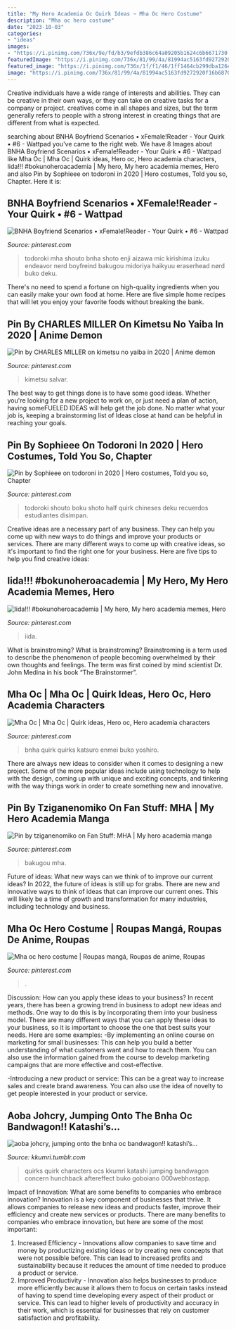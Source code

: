 ```yaml
---
title: "My Hero Academia Oc Quirk Ideas ~ Mha Oc Hero Costume"
description: "Mha oc hero costume"
date: "2023-10-03"
categories:
- "ideas"
images:
- "https://i.pinimg.com/736x/9e/fd/b3/9efdb386c64a09205b1624c6b6671730.jpg"
featuredImage: "https://i.pinimg.com/736x/81/99/4a/81994ac5163fd9272920f16b68704c52.jpg"
featured_image: "https://i.pinimg.com/736x/1f/f1/46/1ff1464cb299dba126eaec6fd5c5b684.jpg"
image: "https://i.pinimg.com/736x/81/99/4a/81994ac5163fd9272920f16b68704c52.jpg"
---
```



Creative individuals have a wide range of interests and abilities. They can be creative in their own ways, or they can take on creative tasks for a company or project. creatives come in all shapes and sizes, but the term generally refers to people with a strong interest in creating things that are different from what is expected.

	

		
searching about BNHA Boyfriend Scenarios • xFemale!Reader - Your Quirk • #6 - Wattpad you've came to the right web. We have 8 Images about BNHA Boyfriend Scenarios • xFemale!Reader - Your Quirk • #6 - Wattpad like Mha Oc | Mha Oc | Quirk ideas, Hero oc, Hero academia characters, Iida!!! #bokunoheroacademia | My hero, My hero academia memes, Hero and also Pin by Sophieee on todoroni in 2020 | Hero costumes, Told you so, Chapter. Here it is:
		
    
## BNHA Boyfriend Scenarios • XFemale!Reader - Your Quirk • #6 - Wattpad

<img loading=lazy src="https://i.pinimg.com/736x/1f/f1/46/1ff1464cb299dba126eaec6fd5c5b684.jpg" onerror="this.onerror=null;this.src='https://tse3.mm.bing.net/th?id=OIP.kDBW_b7g9_zdq5Bfgx1LqwHaQZ&amp;pid=15.1';" alt="BNHA Boyfriend Scenarios • xFemale!Reader - Your Quirk • #6 - Wattpad">

_Source: pinterest.com_

>todoroki mha shouto bnha shoto enji aizawa mic kirishima izuku endeavor nerd boyfreind bakugou midoriya haikyuu eraserhead nørd buko deku. 

	

There's no need to spend a fortune on high-quality ingredients when you can easily make your own food at home. Here are five simple home recipes that will let you enjoy your favorite foods without breaking the bank.

    
## Pin By CHARLES MILLER On Kimetsu No Yaiba In 2020 | Anime Demon

<img loading=lazy src="https://i.pinimg.com/736x/81/99/4a/81994ac5163fd9272920f16b68704c52.jpg" onerror="this.onerror=null;this.src='https://tse1.mm.bing.net/th?id=OIP.88naJuz71RecHnraB79Y0wHaEm&amp;pid=15.1';" alt="Pin by CHARLES MILLER on kimetsu no yaiba in 2020 | Anime demon">

_Source: pinterest.com_

>kimetsu salvar. 

	

The best way to get things done is to have some good ideas. Whether you're looking for a new project to work on, or just need a plan of action, having someFUELED IDEAS will help get the job done. No matter what your job is, keeping a brainstorming list of Ideas close at hand can be helpful in reaching your goals.

    
## Pin By Sophieee On Todoroni In 2020 | Hero Costumes, Told You So, Chapter

<img loading=lazy src="https://i.pinimg.com/736x/9e/fd/b3/9efdb386c64a09205b1624c6b6671730.jpg" onerror="this.onerror=null;this.src='https://tse4.mm.bing.net/th?id=OIP.CNYp0gMXV1IM185jwyDWdQHaMt&amp;pid=15.1';" alt="Pin by Sophieee on todoroni in 2020 | Hero costumes, Told you so, Chapter">

_Source: pinterest.com_

>todoroki shouto boku shoto half quirk chineses deku recuerdos estudiantes disimpan. 

	

Creative ideas are a necessary part of any business. They can help you come up with new ways to do things and improve your products or services. There are many different ways to come up with creative ideas, so it's important to find the right one for your business. Here are five tips to help you find creative ideas: 

    
## Iida!!! #bokunoheroacademia | My Hero, My Hero Academia Memes, Hero

<img loading=lazy src="https://i.pinimg.com/736x/a3/7e/c7/a37ec75ce414d8a1bfbaf2e1aed08d34.jpg" onerror="this.onerror=null;this.src='https://tse4.mm.bing.net/th?id=OIP.LIfq65mZ_46XPq4Ez_UbHAHaJ8&amp;pid=15.1';" alt="Iida!!! #bokunoheroacademia | My hero, My hero academia memes, Hero">

_Source: pinterest.com_

>iida. 

	

What is brainstroming?
What is brainstroming? Brainstroming is a term used to describe the phenomenon of people becoming overwhelmed by their own thoughts and feelings. The term was first coined by mind scientist Dr. John Medina in his book “The Brainstormer”.

    
## Mha Oc | Mha Oc | Quirk Ideas, Hero Oc, Hero Academia Characters

<img loading=lazy src="https://i.pinimg.com/736x/d5/d5/c2/d5d5c2943fc98af5945f91e9c674e977.jpg" onerror="this.onerror=null;this.src='https://tse1.mm.bing.net/th?id=OIP.4OciJoV7Hr9M6U9Ns7h5zgHaKS&amp;pid=15.1';" alt="Mha Oc | Mha Oc | Quirk ideas, Hero oc, Hero academia characters">

_Source: pinterest.com_

>bnha quirk quirks katsuro enmei buko yoshiro. 

	

There are always new ideas to consider when it comes to designing a new project. Some of the more popular ideas include using technology to help with the design, coming up with unique and exciting concepts, and tinkering with the way things work in order to create something new and innovative.

    
## Pin By Tziganenomiko On Fan Stuff: MHA | My Hero Academia Manga

<img loading=lazy src="https://i.pinimg.com/736x/98/43/5e/98435e95d03a7813d7811304c5e093e5.jpg" onerror="this.onerror=null;this.src='https://tse4.mm.bing.net/th?id=OIP.jvgiW5PcraKqjeP66P-WXwHaLH&amp;pid=15.1';" alt="Pin by tziganenomiko on Fan Stuff: MHA | My hero academia manga">

_Source: pinterest.com_

>bakugou mha. 

	

Future of ideas: What new ways can we think of to improve our current ideas?
In 2022, the future of ideas is still up for grabs. There are new and innovative ways to think of ideas that can improve our current ones. This will likely be a time of growth and transformation for many industries, including technology and business.

    
## Mha Oc Hero Costume | Roupas Mangá, Roupas De Anime, Roupas

<img loading=lazy src="https://i.pinimg.com/736x/ff/a3/64/ffa364f3736630aacedb397a35294287.jpg" onerror="this.onerror=null;this.src='https://tse2.mm.bing.net/th?id=OIP.BD2Jg0YZOKyZh8-29dcE0AHaK4&amp;pid=15.1';" alt="Mha oc hero costume | Roupas mangá, Roupas de anime, Roupas">

_Source: pinterest.com_

>. 

	

Discussion: How can you apply these ideas to your business?
In recent years, there has been a growing trend in business to adopt new ideas and methods. One way to do this is by incorporating them into your business model. There are many different ways that you can apply these ideas to your business, so it is important to choose the one that best suits your needs. Here are some examples: 
-By implementing an online course on marketing for small businesses: This can help you build a better understanding of what customers want and how to reach them. You can also use the information gained from the course to develop marketing campaigns that are more effective and cost-effective. 

-Introducing a new product or service: This can be a great way to increase sales and create brand awareness. You can also use the idea of novelty to get people interested in your product or service.

    
## Aoba Johcry, Jumping Onto The Bnha Oc Bandwagon!! Katashi’s...

<img loading=lazy src="http://78.media.tumblr.com/931cfec12060e3e470280ebf01d0a681/tumblr_osq5tkcxBy1tw6vhxo2_1280.png" onerror="this.onerror=null;this.src='https://tse3.mm.bing.net/th?id=OIP.DFuwJZQ2v2BN6au3LjCiGAHaNK&amp;pid=15.1';" alt="aoba johcry, jumping onto the bnha oc bandwagon!! katashi’s...">

_Source: kkumri.tumblr.com_

>quirks quirk characters ocs kkumri katashi jumping bandwagon concern hunchback aftereffect buko goboiano 000webhostapp. 

	

Impact of Innovation: What are some benefits to companies who embrace innovation?
Innovation is a key component of businesses that thrive. It allows companies to release new ideas and products faster, improve their efficiency and create new services or products. There are many benefits to companies who embrace innovation, but here are some of the most important: 
1. Increased Efficiency - Innovations allow companies to save time and money by productizing existing ideas or by creating new concepts that were not possible before. This can lead to increased profits and sustainability because it reduces the amount of time needed to produce a product or service. 
2. Improved Productivity - Innovation also helps businesses to produce more efficiently because it allows them to focus on certain tasks instead of having to spend time developing every aspect of their product or service. This can lead to higher levels of productivity and accuracy in their work, which is essential for businesses that rely on customer satisfaction and profitability.

